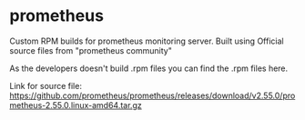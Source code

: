 # prometheus
Custom RPM builds for prometheus monitoring server. Built using Official source files from "prometheus community"

As the developers doesn't build .rpm files you can find the .rpm files here.

Link for source file: https://github.com/prometheus/prometheus/releases/download/v2.55.0/prometheus-2.55.0.linux-amd64.tar.gz

